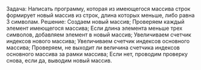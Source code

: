 Задача: Написать программу, которая из имеющегося массива строк формирует новый массив из строк, длина которых меньше, либо равна 3 символам. 
Решение:
Создаем новый массив;
Проверяем каждый элемент имеющегося массива;
Если длина элемента меньше трех символов, добавляем элемент в новый массив;
Увеличиваем счетчик индексов нового массива;
Увеличиваем счетчик индексов основного массива;
Проверяем, не выходит ли величина счетчика индексов основного массива за рамки массива;
Если нет, проводим проверку снова, если да, выводим новый массив.